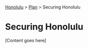 <a href="../overview.md">Honolulu</a> > <a href="../overview.md">Plan</a> > Securing Honolulu

# Securing Honolulu

[Content goes here]
